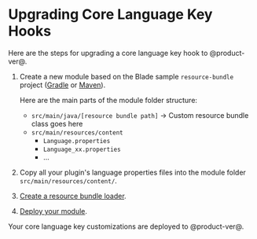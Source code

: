 # Upgrading Core Language Key Hooks

Here are the steps for upgrading a core language key hook to @product-ver@. 

1.  Create a new module based on the Blade sample `resource-bundle` project
    ([Gradle](https://github.com/liferay/liferay-blade-samples/tree/master/gradle/extensions/resource-bundle)
    or [Maven](https://github.com/liferay/liferay-blade-samples/tree/master/maven/extensions/resource-bundle)). 

    Here are the main parts of the module folder structure:

    - `src/main/java/[resource bundle path]` &rarr; Custom resource bundle class
      goes here 
    -  `src/main/resources/content`
        - `Language.properties`
        - `Language_xx.properties`
        - ...

2.  Copy all your plugin's language properties files into the module
    folder `src/main/resources/content/`.

3.  [Create a resource bundle loader](/docs/customization/7-2/-/knowledge_base/c/overriding-global-language-keys#create-a-resource-bundle-service-component). 

4.  [Deploy your module](/docs/reference/7-2/-/knowledge_base/r/deploying-a-project). 

Your core language key customizations are deployed to @product-ver@.
